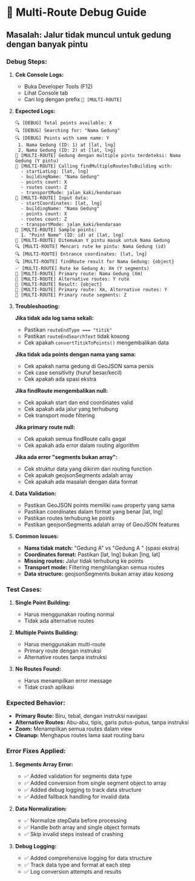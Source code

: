 # 🏢 Multi-Route Debug Guide

## Masalah: Jalur tidak muncul untuk gedung dengan banyak pintu

### Debug Steps:

1. **Cek Console Logs:**

   - Buka Developer Tools (F12)
   - Lihat Console tab
   - Cari log dengan prefix `🏢 [MULTI-ROUTE]`

2. **Expected Logs:**

   ```
   🔍 [DEBUG] Total points available: X
   🔍 [DEBUG] Searching for: "Nama Gedung"
   🔍 [DEBUG] Points with same name: Y
    1. Nama Gedung (ID: 1) at [lat, lng]
    2. Nama Gedung (ID: 2) at [lat, lng]
   🏢 [MULTI-ROUTE] Gedung dengan multiple pintu terdeteksi: Nama Gedung (Y pintu)
   🏢 [MULTI-ROUTE] Calling findMultipleRoutesToBuilding with:
     - startLatLng: [lat, lng]
     - buildingName: "Nama Gedung"
     - points count: X
     - routes count: Z
     - transportMode: jalan_kaki/kendaraan
   🏢 [MULTI-ROUTE] Input data:
     - startCoordinates: [lat, lng]
     - buildingName: "Nama Gedung"
     - points count: X
     - routes count: Z
     - transportMode: jalan_kaki/kendaraan
   🏢 [MULTI-ROUTE] Sample points:
     1. "Point Name" (ID: id) at [lat, lng]
   🏢 [MULTI-ROUTE] Ditemukan Y pintu masuk untuk Nama Gedung
   🔍 [MULTI-ROUTE] Mencari rute ke pintu: Nama Gedung (id)
   🔍 [MULTI-ROUTE] Entrance coordinates: [lat, lng]
   🔍 [MULTI-ROUTE] findRoute result for Nama Gedung: {object}
   ✅ [MULTI-ROUTE] Rute ke Gedung A: Xm (Y segments)
   🏢 [MULTI-ROUTE] Primary route: Nama Gedung (Xm)
   🏢 [MULTI-ROUTE] Alternative routes: Y rute
   🏢 [MULTI-ROUTE] Result: {object}
   🏢 [MULTI-ROUTE] Primary route: Xm, Alternative routes: Y
   🏢 [MULTI-ROUTE] Primary route segments: Z
   ```

3. **Troubleshooting:**

   **Jika tidak ada log sama sekali:**

   - Pastikan `routeEndType === "titik"`
   - Pastikan `routeEndSearchText` tidak kosong
   - Cek apakah `convertTitikToPoints()` mengembalikan data

   **Jika tidak ada points dengan nama yang sama:**

   - Cek apakah nama gedung di GeoJSON sama persis
   - Cek case sensitivity (huruf besar/kecil)
   - Cek apakah ada spasi ekstra

   **Jika findRoute mengembalikan null:**

   - Cek apakah start dan end coordinates valid
   - Cek apakah ada jalur yang terhubung
   - Cek transport mode filtering

   **Jika primary route null:**

   - Cek apakah semua findRoute calls gagal
   - Cek apakah ada error dalam routing algorithm

   **Jika ada error "segments bukan array":**

   - Cek struktur data yang dikirim dari routing function
   - Cek apakah geojsonSegments adalah array
   - Cek apakah ada masalah dengan data format

4. **Data Validation:**

   - Pastikan GeoJSON points memiliki `name` property yang sama
   - Pastikan coordinates dalam format yang benar [lat, lng]
   - Pastikan routes terhubung ke points
   - Pastikan geojsonSegments adalah array of GeoJSON features

5. **Common Issues:**
   - **Nama tidak match:** "Gedung A" vs "Gedung A " (spasi ekstra)
   - **Coordinates format:** Pastikan [lat, lng] bukan [lng, lat]
   - **Missing routes:** Jalur tidak terhubung ke points
   - **Transport mode:** Filtering menghilangkan semua routes
   - **Data structure:** geojsonSegments bukan array atau kosong

### Test Cases:

1. **Single Point Building:**

   - Harus menggunakan routing normal
   - Tidak ada alternative routes

2. **Multiple Points Building:**

   - Harus menggunakan multi-route
   - Primary route dengan instruksi
   - Alternative routes tanpa instruksi

3. **No Routes Found:**
   - Harus menampilkan error message
   - Tidak crash aplikasi

### Expected Behavior:

- **Primary Route:** Biru, tebal, dengan instruksi navigasi
- **Alternative Routes:** Abu-abu, tipis, garis putus-putus, tanpa instruksi
- **Zoom:** Menampilkan semua routes dalam view
- **Cleanup:** Menghapus routes lama saat routing baru

### Error Fixes Applied:

1. **Segments Array Error:**

   - ✅ Added validation for segments data type
   - ✅ Added conversion from single segment object to array
   - ✅ Added debug logging to track data structure
   - ✅ Added fallback handling for invalid data

2. **Data Normalization:**

   - ✅ Normalize stepData before processing
   - ✅ Handle both array and single object formats
   - ✅ Skip invalid steps instead of crashing

3. **Debug Logging:**
   - ✅ Added comprehensive logging for data structure
   - ✅ Track data type and format at each step
   - ✅ Log conversion attempts and results
